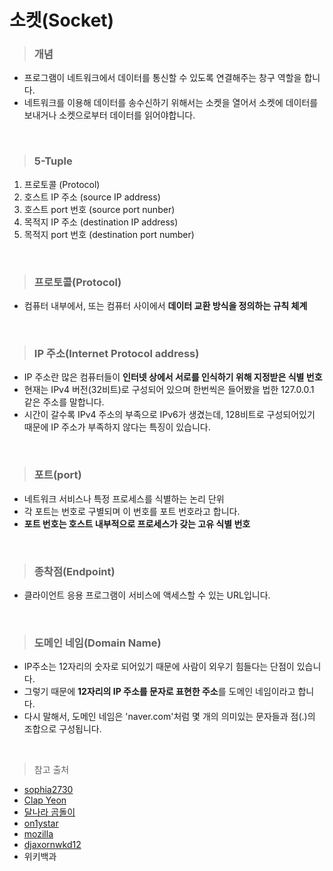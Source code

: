 # 소켓(Socket)

> ### 개념
- 프로그램이 네트워크에서 데이터를 통신할 수 있도록 연결해주는 창구 역할을 합니다.
- 네트워크를 이용해 데이터를 송수신하기 위해서는 소켓을 열어서 소켓에 데이터를 보내거나 소켓으로부터 데이터를 읽어야합니다.

<br>

> ### 5-Tuple
1. 프로토콜 (Protocol)
2. 호스트 IP 주소 (source IP address)
3. 호스트 port 번호 (source port nunber)
4. 목적지 IP 주소 (destination IP address)
5. 목적지 port 번호 (destination port number)

<br>

> ### 프로토콜(Protocol)
- 컴퓨터 내부에서, 또는 컴퓨터 사이에서 **데이터 교환 방식을 정의하는 규칙 체계**

<br>

> ### IP 주소(Internet Protocol address)
- IP 주소란 많은 컴퓨터들이 **인터넷 상에서 서로를 인식하기 위해 지정받은 식별 번호**
- 현재는 IPv4 버전(32비트)로 구성되어 있으며 한번씩은 들어봤을 법한 127.0.0.1 같은 주소를 말합니다.
- 시간이 갈수록 IPv4 주소의 부족으로 IPv6가 생겼는데, 128비트로 구성되어있기 때문에 IP 주소가 부족하지 않다는 특징이 있습니다.

<br>

> ### 포트(port)
- 네트워크 서비스나 특정 프로세스를 식별하는 논리 단위
- 각 포트는 번호로 구별되며 이 번호를 포트 번호라고 합니다.
- **포트 번호는 호스트 내부적으로 프로세스가 갖는 고유 식별 번호**

<br>

> ### 종착점(Endpoint)
- 클라이언트 응용 프로그램이 서비스에 액세스할 수 있는 URL입니다.

<br>

> ### 도메인 네임(Domain Name)
- IP주소는 12자리의 숫자로 되어있기 때문에 사람이 외우기 힘들다는 단점이 있습니다.
- 그렇기 때문에 **12자리의 IP 주소를 문자로 표현한 주소**를 도메인 네임이라고 합니다.
- 다시 말해서, 도메인 네임은 'naver.com'처럼 몇 개의 의미있는 문자들과 점(.)의 조합으로 구성됩니다.

<br>

> 참고 출처
- [sophia2730](https://sophia2730.tistory.com/entry/DNS-%EC%A3%BC%EC%86%8C%EC%B0%BD%EC%97%90-wwwnavercom%EC%9D%84-%EC%B9%98%EB%A9%B4-%EC%9D%BC%EC%96%B4%EB%82%98%EB%8A%94-%EC%9D%BC)
- [Clap Yeon](https://medium.com/@su_bak/term-socket%EC%9D%B4%EB%9E%80-7ca7963617ff)
- [달나라 곰돌이](https://helloworld-88.tistory.com/215)
- [on1ystar](https://on1ystar.github.io/socket%20programming/2021/03/16/socket-1/)
- [mozilla](https://developer.mozilla.org/ko/docs/Glossary/Protocol)
- [djaxornwkd12](https://velog.io/@djaxornwkd12/API%EC%99%80-ENDPOINT%EB%9E%80-%EB%AC%B4%EC%97%87%EC%9D%B8%EA%B0%80)
- 위키백과